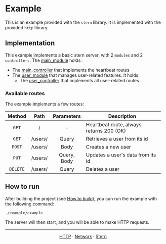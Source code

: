 # Example

This is an example provided with the `stern` library. It is implemented with the provided `http` library.

## Implementation

This example implements a basic stern server, with 2 `modules` and 2 `controllers`.
The [main_module](./include/main_module.h) holds:
- The [main_controller](./include/main_controller.h) that implements the heartbeat routes
- The [user_module](./include/user/user_module.h) that manages user-related features. It holds:
  - The [user_controller](./include/user/user_controller.h) that implements all user-related routes

### Available routes
The example implements a few routes:

|  Method  |   Path    | Parameters  | Description                              |
|:--------:|:---------:|:-----------:|------------------------------------------|
|  `GET`   |     /     |      -      | Heartbeat route, always returns 200 (OK) |
|  `GET`   |  /users/  |    Query    | Retrieves a user from its id             |
|  `POST`  |  /users/  |    Body     | Creates a new user                       |
|  `PUT`   |  /users/  | Query, Body | Updates a user's data from its id        |
| `DELETE` |  /users/  |    Query    | Deletes a user                           |

## How to run

After building the project (see [How to build](../README.md/#build)), you can run the example with the following command:
```shell
./example/example
```

The server will then start, and you will be able to make HTTP requests.

---
<center>

[HTTP](../lib/http/README.md) · [Network](../lib/network/README.md) · [Stern](../README.md)

</center>